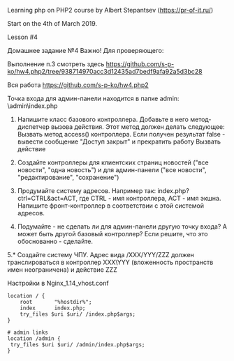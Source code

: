 Learning php on PHP2 course by Albert Stepantsev (https://pr-of-it.ru/)

Start on the 4th of March 2019. 

Lesson #4 

Домашнее задание №4
Важно! Для проверяющего:

Выполнение п.3 смотреть здесь https://github.com/s-p-ko/hw4.php2/tree/938714970acc3d12435ad7bedf9afa92a5d3bc28

Вся работа https://github.com/s-p-ko/hw4.php2

Точка входа для админ-панели находится в папке admin: \admin\index.php

1. Напишите класс базового контроллера. Добавьте в него метод-диспетчер вызова действия.
  Этот метод должен делать следующее:
    Вызвать метод access() контроллера. Если получен результат false - вывести сообщение "Доступ закрыт" и прекратить работу
    Вызвать действие

2. Создайте контроллеры для клиентских страниц новостей ("все новости", "одна новость") и для админ-панели ("все новости", "редактирование", "сохранение")

3. Продумайте систему адресов. Например так: index.php?ctrl=CTRL&act=ACT, где СTRL - имя контроллера, ACT - имя экшна. Напишите фронт-контроллер в соответствии с этой системой адресов.

4. Подумайте - не сделать ли для админ-панели другую точку входа? А может быть другой базовый контроллер? Если решите, что это обоснованно - сделайте.

5.* Создайте систему ЧПУ. Адрес вида /XXX/YYY/ZZZ должен транслироваться в контроллер XXX\YYY (вложенность пространств имен неограничена) и действие ZZZ


Настройки в Nginx_1.14_vhost.conf

    location / {
        root       "%hostdir%";
        index      index.php;
        try_files $uri $uri/ /index.php$args;
    }
    
    # admin links
    location /admin {
     try_files $uri $uri/ /admin/index.php$args;
    } 
    